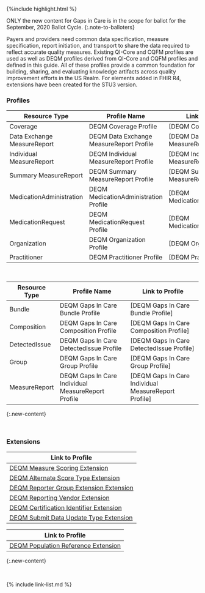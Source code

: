 {%include highlight.html %}

ONLY the new content for Gaps in Care is in the scope for ballot for the September, 2020 Ballot Cycle.
{:.note-to-balloters}

Payers and providers need common data specification, measure specification, report initiation, and transport to share the data required to reflect accurate quality measures. Existing QI-Core and CQFM profiles are used as well as DEQM profiles derived from QI-Core and CQFM profiles and defined in this guide. All of these profiles provide a common foundation for building, sharing, and evaluating knowledge artifacts across quality improvement efforts in the US Realm.  For elements added in FHIR R4, extensions have been created for the STU3 version.

### Profiles

|Resource Type|Profile Name|Link to Profile|
|---|---|---|
|Coverage|DEQM Coverage Profile|[DEQM Coverage]|
|Data Exchange MeasureReport|DEQM Data Exchange MeasureReport Profile|[DEQM Data Exchange MeasureReport Profile]|
|Individual MeasureReport|DEQM Individual MeasureReport Profile|[DEQM Individual MeasureReport Profile]|
|Summary MeasureReport|DEQM Summary MeasureReport Profile|[DEQM Summary MeasureReport Profile]|
|MedicationAdministration|DEQM MedicationAdministration Profile|[DEQM MedicationAdministration]|
|MedicationRequest|DEQM MedicationRequest Profile|[DEQM MedicationRequest]|
|Organization|DEQM Organization Profile|[DEQM Organization]|
|Practitioner|DEQM Practitioner Profile|[DEQM Practitioner]|

<br />

|Resource Type|Profile Name|Link to Profile|
|---|---|---|
|Bundle|DEQM Gaps In Care Bundle Profile|[DEQM Gaps In Care Bundle Profile]|
|Composition|DEQM Gaps In Care Composition Profile|[DEQM Gaps In Care Composition Profile]|
|DetectedIssue|DEQM Gaps In Care DetectedIssue Profile|[DEQM Gaps In Care DetectedIssue Profile]|
|Group|DEQM Gaps In Care Group Profile|[DEQM Gaps In Care Group Profile]|
|MeasureReport|DEQM Gaps In Care Individual MeasureReport Profile|[DEQM Gaps In Care Individual MeasureReport Profile]|
{:.new-content}

<br />

### Extensions

|Link to Profile|
|---|
|[DEQM Measure Scoring Extension](StructureDefinition-extension-measureScoring.html)|
|[DEQM Alternate Score Type Extension](StructureDefinition-extension-alternateScoreType.html)|
|[DEQM Reporter Group Extension Extension](StructureDefinition-extension-reporterGroup.html)|
|[DEQM Reporting Vendor Extension](StructureDefinition-extension-reportingVendor.html)|
|[DEQM Certification Identifier Extension](StructureDefinition-extension-certificationIdentifier.html)|
|[DEQM Submit Data Update Type Extension](StructureDefinition-extension-submitDataUpdateType.html)|

|Link to Profile|
|---|
|[DEQM Population Reference Extension](StructureDefinition-extension-populationReference.html)|
{:.new-content}

<br />

{% include link-list.md %}
